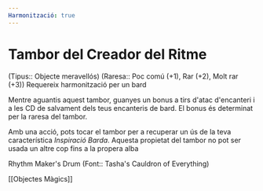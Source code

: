 ```yaml
---
Harmonització: true
---
```

# Tambor del Creador del Ritme

(Tipus:: Objecte meravellós) (Raresa:: Poc comú (+1), Rar (+2), Molt rar (+3)) 
Requereix harmonització per un bard

Mentre aguantis aquest tambor, guanyes un bonus a tirs d'atac d'encanteri i a les CD de salvament dels teus encanteris de bard. El bonus és determinat per la raresa del tambor.

Amb una acció, pots tocar el tambor per a recuperar un ús de la teva característica *Inspiració Barda*. Aquesta propietat del tambor no pot ser usada un altre cop fins a la propera alba

Rhythm Maker's Drum (Font:: Tasha's Cauldron of Everything)

[[Objectes Màgics]]